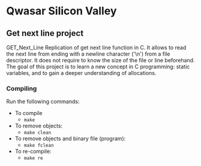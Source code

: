 # Qwasar Silicon Valley
## Get next line project
GET_Next_Line 
Replication of get next line function in C. It allows to read the next line from ending with a newline character ('\n') from a file descriptor. 
It does not require to know the size of the file or line beforehand. The goal of this project is to learn a new concept in C programming: static variables, 
and to gain a deeper understanding of allocations. 

### Compiling

Run the following commands:

* To compile
	- `make`
* To remove objects:
	- `make clean`
* To remove objects and binary file (program):
	- `make fclean`
* To re-compile:
	- `make re`
